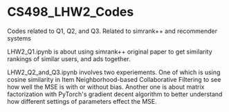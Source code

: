 # CS498_LHW2_Codes
Codes related to Q1, Q2, and Q3. Related to simrank++ and recommender systems 

LHW2_Q1.ipynb is about using simrank++ original paper to get similarity rankings of similar users, and ads together.

LHW2_Q2_and_Q3.ipynb involves two experiements. One of which is using cosine similarity in Item Neighborhood-based Collaborative Filtering to see how well the MSE is with or without bias. Another one is about matrix factorization with PyTorch's gradient decent algorithm to better understand how different settings of parameters effect the MSE.
